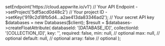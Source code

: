 <?php

use Appwrite\Client;
use Appwrite\Services\Databases;

$client = (new Client())
    ->setEndpoint('https://cloud.appwrite.io/v1') // Your API Endpoint
    ->setProject('5df5acd0d48c2') // Your project ID
    ->setKey('919c2d18fb5d4...a2ae413da83346ad2'); // Your secret API key

$databases = new Databases($client);

$result = $databases->createFloatAttribute(
    databaseId: '[DATABASE_ID]',
    collectionId: '[COLLECTION_ID]',
    key: '',
    required: false,
    min: null, // optional
    max: null, // optional
    default: null, // optional
    array: false // optional
);